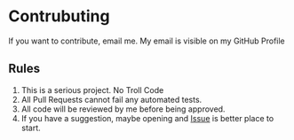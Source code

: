 # Contrubuting 
If you want to contribute, email me.
My email is visible on my GitHub Profile

## Rules 
1) This is a serious project. No Troll Code
2) All Pull Requests cannot fail any automated tests.
3) All code will be reviewed by me before being approved.
4) If you have a suggestion, maybe opening and [Issue](https://github.com/rbaker26/SAP1EMU/issues) is better place to start.
